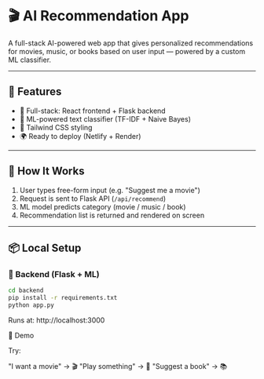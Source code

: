 # 🎬 AI Recommendation App

A full-stack AI-powered web app that gives personalized recommendations for movies, music, or books based on user input — powered by a custom ML classifier.

---

## 🧠 Features

- 🔁 Full-stack: React frontend + Flask backend
- 🧠 ML-powered text classifier (TF-IDF + Naive Bayes)
- 🎨 Tailwind CSS styling
- 🌍 Ready to deploy (Netlify + Render)

---

## 🚀 How It Works

1. User types free-form input (e.g. "Suggest me a movie")
2. Request is sent to Flask API (`/api/recommend`)
3. ML model predicts category (movie / music / book)
4. Recommendation list is returned and rendered on screen

---

## 📦 Local Setup

### 🔹 Backend (Flask + ML)

```bash
cd backend
pip install -r requirements.txt
python app.py
```
Runs at: http://localhost:3000

📸 Demo

Try:

"I want a movie" → 🎬
"Play something" → 🎵
"Suggest a book" → 📚
